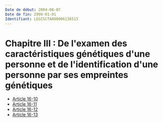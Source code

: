 ```yaml
---
Date de début: 2004-08-07
Date de fin: 2999-01-01
Identifiant: LEGISCTA000006136513
---
```


<h1>Chapitre III : De l'examen des caractéristiques génétiques d'une personne et de l'identification d'une personne par ses empreintes génétiques</h1>

- [Article 16-10](article_16-10.md)
- [Article 16-11](article_16-11.md)
- [Article 16-12](article_16-12.md)
- [Article 16-13](article_16-13.md)
